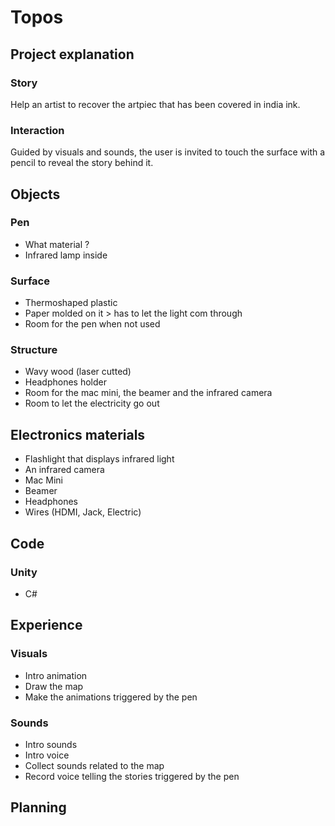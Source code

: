 # Topos

## Project explanation

### Story
Help an artist to recover the artpiec that has been covered in india ink.

### Interaction
Guided by visuals and sounds, the user is invited to touch the surface with a pencil to reveal the story behind it.

## Objects

### Pen
- What material ?
- Infrared lamp inside

### Surface
- Thermoshaped plastic
- Paper molded on it > has to let the light com through
- Room for the pen when not used

### Structure
- Wavy wood (laser cutted)
- Headphones holder
- Room for the mac mini, the beamer and the infrared camera
- Room to let the electricity go out

## Electronics materials

- Flashlight that displays infrared light
- An infrared camera
- Mac Mini
- Beamer
- Headphones
- Wires (HDMI, Jack, Electric)


## Code

### Unity
- C#

## Experience

### Visuals
- Intro animation
- Draw the map
- Make the animations triggered by the pen

### Sounds
- Intro sounds
- Intro voice
- Collect sounds related to the map
- Record voice telling the stories triggered by the pen



## Planning

